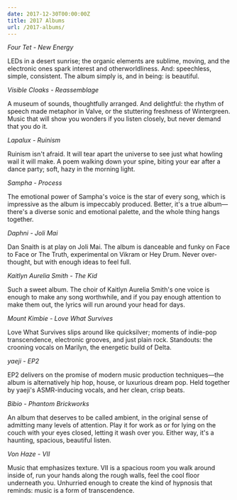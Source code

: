 ```yaml
---
date: 2017-12-30T00:00:00Z
title: 2017 Albums
url: /2017-albums/
---
```


_Four Tet - New Energy_

LEDs in a desert sunrise; the organic elements are sublime, moving, and the electronic ones spark interest and otherworldliness. And: speechless, simple, consistent. The album simply is, and in being: is beautiful.

_Visible Cloaks - Reassemblage_

A museum of sounds, thoughtfully arranged. And delightful: the rhythm of speech made metaphor in Valve, or the stuttering freshness of Wintergreen. Music that will show you wonders if you listen closely, but never demand that you do it.

_Lapalux - Ruinism_

Ruinism isn't afraid. It will tear apart the universe to see just what howling wail it will make. A poem walking down your spine, biting your ear after a dance party; soft, hazy in the morning light.

_Sampha - Process_

The emotional power of Sampha's voice is the star of every song, which is impressive as the album is impeccably produced. Better, it's a true album—there's a diverse sonic and emotional palette, and the whole thing hangs together.

_Daphni - Joli Mai_

Dan Snaith is at play on Joli Mai. The album is danceable and funky on Face to Face or The Truth, experimental on Vikram or Hey Drum. Never over-thought, but with enough ideas to feel full.

_Kaitlyn Aurelia Smith - The Kid_

Such a sweet album. The choir of Kaitlyn Aurelia Smith's one voice is enough to make any song worthwhile, and if you pay enough attention to make them out, the lyrics will run around your head for days.

_Mount Kimbie - Love What Survives_

Love What Survives slips around like quicksilver; moments of indie-pop transcendence, electronic grooves, and just plain rock. Standouts: the crooning vocals on Marilyn, the energetic build of Delta.

_yaeji - EP2_

EP2 delivers on the promise of modern music production techniques—the album is alternatively hip hop, house, or luxurious dream pop. Held together by yaeji's ASMR-inducing vocals, and her clean, crisp beats.

_Bibio - Phantom Brickworks_

An album that deserves to be called ambient, in the original sense of admitting many levels of attention. Play it for work as or for lying on the couch with your eyes closed, letting it wash over you. Either way, it's a haunting, spacious, beautiful listen.

_Von Haze - VII_

Music that emphasizes texture. VII is a spacious room you walk around inside of, run your hands along the rough walls, feel the cool floor underneath you. Unhurried enough to create the kind of hypnosis that reminds: music is a form of transcendence.
